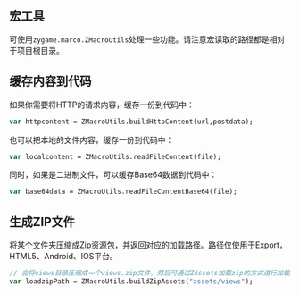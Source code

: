 ## 宏工具

可使用`zygame.marco.ZMacroUtils`处理一些功能。请注意宏读取的路径都是相对于项目根目录。

## 缓存内容到代码

如果你需要将HTTP的请求内容，缓存一份到代码中：

```haxe
var httpcontent = ZMacroUtils.buildHttpContent(url,postdata);
```

也可以把本地的文件内容，缓存一份到代码中：

```haxe
var localcontent = ZMacroUtils.readFileContent(file);
```

同时，如果是二进制文件，可以缓存Base64数据到代码中：

```haxe
var base64data = ZMacroUtils.readFileContentBase64(file);
```

## 生成ZIP文件

将某个文件夹压缩成Zip资源包，并返回对应的加载路径。路径仅使用于Export，HTML5、Android、IOS平台。

```haxe
// 会将views目录压缩成一个views.zip文件，然后可通过ZAssets加载zip的方式进行加载。
var loadzipPath = ZMacroUtils.buildZipAssets("assets/views");
```

